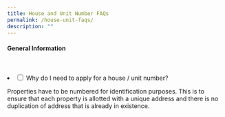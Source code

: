 ```yaml
---
title: House and Unit Number FAQs
permalink: /house-unit-faqs/
description: ""
---
```

<h4>General Information</h4>

  <li>
    <input type="checkbox" id="accordion2">
    <label for="accordion2">Why do I need to apply for a house / unit number?</label>
    <div>
      <p>Properties have to be numbered for identification purposes. This is to ensure that each property is allotted with a unique address and there is no duplication of address that is already in existence.</p>
          </div>
  </li>
 
 